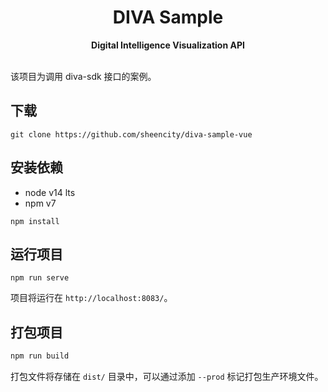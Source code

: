 <h1 align="center">DIVA Sample</h1>
<div align="center">
  <strong>Digital Intelligence Visualization API</strong>
</div>
<br />

该项目为调用 diva-sdk 接口的案例。

## 下载

```shell
git clone https://github.com/sheencity/diva-sample-vue
```

## 安装依赖

- node v14 lts
- npm v7

```shell
npm install
```

## 运行项目

```shell
npm run serve
```

项目将运行在 `http://localhost:8083/`。

## 打包项目

```javascript
npm run build
```

打包文件将存储在 `dist/` 目录中，可以通过添加 `--prod` 标记打包生产环境文件。
